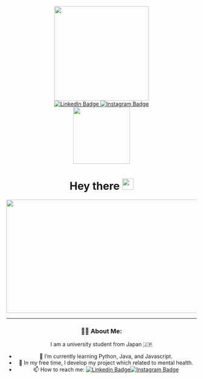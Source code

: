 <div id="header" align="center">
  <img src="https://i.giphy.com/media/v1.Y2lkPTc5MGI3NjExNWRrcm9iYnJ5b2RreDU4cXNweG9kaDBobnJ2ZzQ4aHE0cHZ4a2swaCZlcD12MV9pbnRlcm5hbF9naWZfYnlfaWQmY3Q9Zw/VbnUQpnihPSIgIXuZv/giphy.gif" width="250"/>
  
  <div id="badges">
    <a href="https://www.linkedin.com/in/tomoe0905">
      <img src="https://img.shields.io/badge/LinkedIn-0077B5?style=for-the-badge&logo=linkedin&logoColor=white" alt="LinkedIn Badge"/>
    </a>
    <a href="https://www.instagram.com/tomoe__95">
      <img src="https://img.shields.io/badge/Instagram-%23E4405F.svg?style=for-the-badge&logo=Instagram&logoColor=white" alt="Instagram Badge"/>
    </a>
</div>

<img src="https://komarev.com/ghpvc/?username=Tomoe0905&style=flat-square&color=green" alt="" width="150px"/>

<h1>
  Hey there
  <img src="https://media.giphy.com/media/hvRJCLFzcasrR4ia7z/giphy.gif" width="30px"/>
</h1>

<div align="center">
  <img src="https://i.giphy.com/media/v1.Y2lkPTc5MGI3NjExcDI3OHlram5zNWJjYzl3d285MHZvOXgzNW83aDdoODc5bm50aHVheiZlcD12MV9pbnRlcm5hbF9naWZfYnlfaWQmY3Q9Zw/Sm9AfJRiZofjlrkAAl/giphy.gif" width="600" height="300"/>
</div>

---

### :woman_technologist: About Me:
I am a university student from Japan :jp:

- 🌱 I’m currently learning Python, Java, and Javascript.
- 💭 In my free time, I develop my project which related to mental health.
- 📫 How to reach me: [![Linkedin Badge](https://img.shields.io/badge/-kakbar-blue?style=flat&logo=Linkedin&logoColor=white)](https://www.linkedin.com/in/tomoe0905)[![Instagram Badge](https://img.shields.io/badge/Instagram-%23E4405F.svg?style=for-the-badge&logo=Instagram&logoColor=white)](https://www.instagram.com/tomoe__95)
